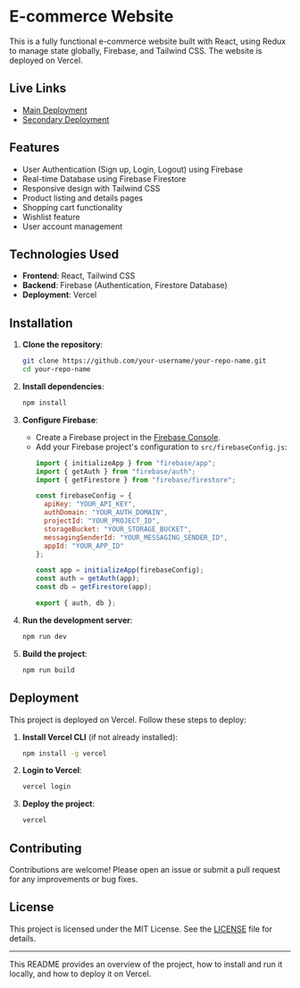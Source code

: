 # E-commerce Website

This is a fully functional e-commerce website built with React, using Redux to manage state globally, Firebase, and Tailwind CSS. The website is deployed on Vercel.

## Live Links

- [Main Deployment](https://ecommerce-app-henna-eta.vercel.app)
- [Secondary Deployment](https://ecommerce-hbbm3ughh-henry-s-projects-59f57949.vercel.app)

## Features

- User Authentication (Sign up, Login, Logout) using Firebase
- Real-time Database using Firebase Firestore
- Responsive design with Tailwind CSS
- Product listing and details pages
- Shopping cart functionality
- Wishlist feature
- User account management

## Technologies Used

- **Frontend**: React, Tailwind CSS
- **Backend**: Firebase (Authentication, Firestore Database)
- **Deployment**: Vercel

## Installation

1. **Clone the repository**:
   ```sh
   git clone https://github.com/your-username/your-repo-name.git
   cd your-repo-name
   ```

2. **Install dependencies**:
   ```sh
   npm install
   ```

3. **Configure Firebase**:
   - Create a Firebase project in the [Firebase Console](https://console.firebase.google.com/).
   - Add your Firebase project's configuration to `src/firebaseConfig.js`:
     ```js
     import { initializeApp } from "firebase/app";
     import { getAuth } from "firebase/auth";
     import { getFirestore } from "firebase/firestore";

     const firebaseConfig = {
       apiKey: "YOUR_API_KEY",
       authDomain: "YOUR_AUTH_DOMAIN",
       projectId: "YOUR_PROJECT_ID",
       storageBucket: "YOUR_STORAGE_BUCKET",
       messagingSenderId: "YOUR_MESSAGING_SENDER_ID",
       appId: "YOUR_APP_ID"
     };

     const app = initializeApp(firebaseConfig);
     const auth = getAuth(app);
     const db = getFirestore(app);

     export { auth, db };
     ```

4. **Run the development server**:
   ```sh
   npm run dev
   ```

5. **Build the project**:
   ```sh
   npm run build
   ```

## Deployment

This project is deployed on Vercel. Follow these steps to deploy:

1. **Install Vercel CLI** (if not already installed):
   ```sh
   npm install -g vercel
   ```

2. **Login to Vercel**:
   ```sh
   vercel login
   ```

3. **Deploy the project**:
   ```sh
   vercel
   ```

## Contributing

Contributions are welcome! Please open an issue or submit a pull request for any improvements or bug fixes.

## License

This project is licensed under the MIT License. See the [LICENSE](LICENSE) file for details.

---

This README provides an overview of the project, how to install and run it locally, and how to deploy it on Vercel.
